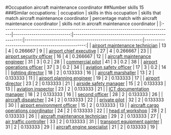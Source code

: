 #Occupation aircraft maintenance coordinator
##Number skills 15
###Similar occupations:
| occupation                                                                        |   skills in this occupation |   skills that match aircraft maintenance coordinator |   percentage match with aircraft maintenance coordinator |   skills not in aircraft maintenance coordinator |
|:----------------------------------------------------------------------------------|----------------------------:|-----------------------------------------------------:|---------------------------------------------------------:|-------------------------------------------------:|
| [airport maintenance technician](airport_maintenance_technician.md)               |                          13 |                                                    4 |                                                 0.266667 |                                                9 |
| [airport chief executive](airport_chief_executive.md)                             |                          27 |                                                    4 |                                                 0.266667 |                                               23 |
| [airport security officer](airport_security_officer.md)                           |                          16 |                                                    4 |                                                 0.266667 |                                               12 |
| [aircraft maintenance engineer](aircraft_maintenance_engineer.md)                 |                          31 |                                                    3 |                                                 0.2      |                                               28 |
| [commercial pilot](commercial_pilot.md)                                           |                          41 |                                                    3 |                                                 0.2      |                                               38 |
| [airport operations officer](airport_operations_officer.md)                       |                          37 |                                                    3 |                                                 0.2      |                                               34 |
| [aviation safety officer](aviation_safety_officer.md)                             |                          17 |                                                    3 |                                                 0.2      |                                               14 |
| [lighting director](lighting_director.md)                                         |                          18 |                                                    2 |                                                 0.133333 |                                               16 |
| [aircraft marshaller](aircraft_marshaller.md)                                     |                          13 |                                                    2 |                                                 0.133333 |                                               11 |
| [airport planning engineer](airport_planning_engineer.md)                         |                          19 |                                                    2 |                                                 0.133333 |                                               17 |
| [airport director](airport_director.md)                                           |                          23 |                                                    2 |                                                 0.133333 |                                               21 |
| [airside safety manager](airside_safety_manager.md)                               |                          15 |                                                    2 |                                                 0.133333 |                                               13 |
| [aviation inspector](aviation_inspector.md)                                       |                          23 |                                                    2 |                                                 0.133333 |                                               21 |
| [ICT documentation manager](ICT_documentation_manager.md)                         |                          18 |                                                    2 |                                                 0.133333 |                                               16 |
| [second officer](second_officer.md)                                               |                          28 |                                                    2 |                                                 0.133333 |                                               26 |
| [aircraft dispatcher](aircraft_dispatcher.md)                                     |                          24 |                                                    2 |                                                 0.133333 |                                               22 |
| [private pilot](private_pilot.md)                                                 |                          32 |                                                    2 |                                                 0.133333 |                                               30 |
| [airport environment officer](airport_environment_officer.md)                     |                          15 |                                                    2 |                                                 0.133333 |                                               13 |
| [aircraft cargo operations coordinator](aircraft_cargo_operations_coordinator.md) |                          24 |                                                    2 |                                                 0.133333 |                                               22 |
| [head of workshop](head_of_workshop.md)                                           |                          28 |                                                    2 |                                                 0.133333 |                                               26 |
| [aircraft maintenance technician](aircraft_maintenance_technician.md)             |                          29 |                                                    2 |                                                 0.133333 |                                               27 |
| [air traffic controller](air_traffic_controller.md)                               |                          33 |                                                    2 |                                                 0.133333 |                                               31 |
| [transport equipment painter](transport_equipment_painter.md)                     |                          31 |                                                    2 |                                                 0.133333 |                                               29 |
| [aircraft engine specialist](aircraft_engine_specialist.md)                       |                          21 |                                                    2 |                                                 0.133333 |                                               19 |
